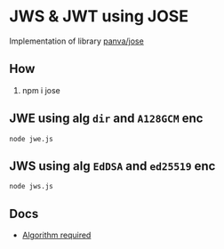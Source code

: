 # JWS & JWT using JOSE
Implementation of library [panva/jose](https://github.com/panva/jose)

## How
1. npm i jose

## JWE using alg `dir` and `A128GCM` enc
```
node jwe.js
```

## JWS using alg `EdDSA` and `ed25519` enc
```
node jws.js
```

## Docs
- [Algorithm required](https://github.com/panva/jose/issues/210)
